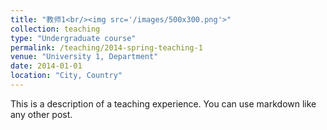 ```yaml
---
title: "教师1<br/><img src='/images/500x300.png'>"
collection: teaching
type: "Undergraduate course"
permalink: /teaching/2014-spring-teaching-1
venue: "University 1, Department"
date: 2014-01-01
location: "City, Country"
---
```



This is a description of a teaching experience. You can use markdown like any other post.
